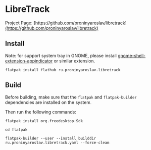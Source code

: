 # LibreTrack

Project Page: [https://github.com/proninyaroslav/libretrack](https://github.com/proninyaroslav/libretrack)

## Install

Note: for support system tray in GNOME, please install [gnome-shell-extension-appindicator](https://extensions.gnome.org/extension/615/appindicator-support/) or similar extension.

```
flatpak install flathub ru.proninyaroslav.libretrack
```

## Build

Before building, make sure that the `flatpak` and `flatpak-builder` dependencies are installed on the system.

Then run the following commands:

 ```
 flatpak install org.freedesktop.Sdk
 ```

 ```
 cd flatpak
 ```

 ```
 flatpak-builder --user --install builddir ru.proninyaroslav.libretrack.yaml --force-clean
 ```
